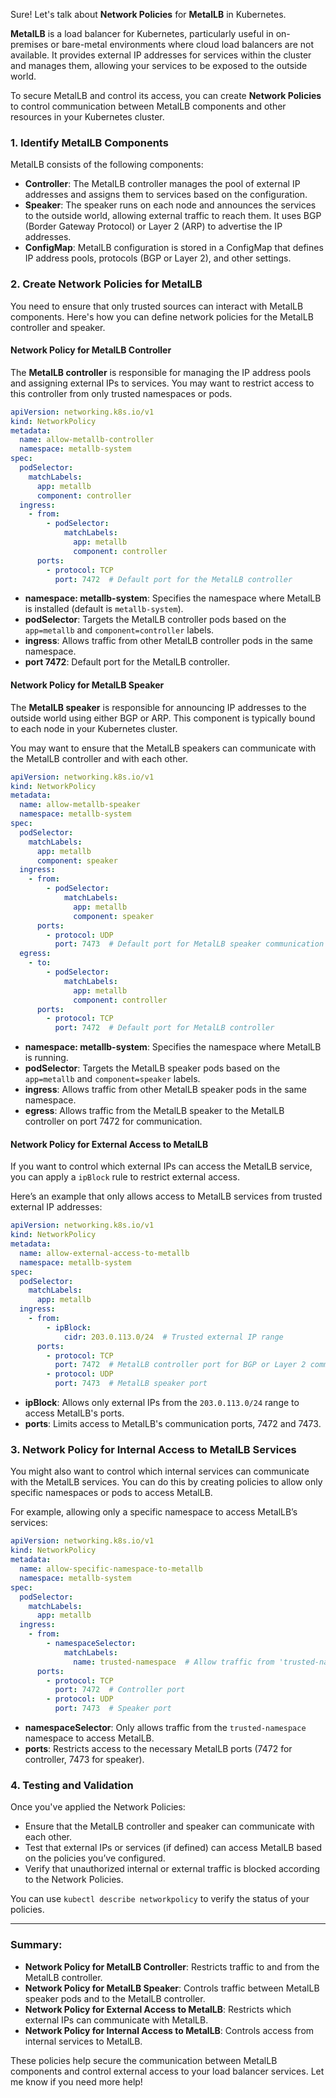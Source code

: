 Sure! Let's talk about **Network Policies** for **MetalLB** in Kubernetes.

**MetalLB** is a load balancer for Kubernetes, particularly useful in on-premises or bare-metal environments where cloud load balancers are not available. It provides external IP addresses for services within the cluster and manages them, allowing your services to be exposed to the outside world.

To secure MetalLB and control its access, you can create **Network Policies** to control communication between MetalLB components and other resources in your Kubernetes cluster.

### 1. **Identify MetalLB Components**
MetalLB consists of the following components:
- **Controller**: The MetalLB controller manages the pool of external IP addresses and assigns them to services based on the configuration.
- **Speaker**: The speaker runs on each node and announces the services to the outside world, allowing external traffic to reach them. It uses BGP (Border Gateway Protocol) or Layer 2 (ARP) to advertise the IP addresses.
- **ConfigMap**: MetalLB configuration is stored in a ConfigMap that defines IP address pools, protocols (BGP or Layer 2), and other settings.

### 2. **Create Network Policies for MetalLB**

You need to ensure that only trusted sources can interact with MetalLB components. Here's how you can define network policies for the MetalLB controller and speaker.

#### **Network Policy for MetalLB Controller**
The **MetalLB controller** is responsible for managing the IP address pools and assigning external IPs to services. You may want to restrict access to this controller from only trusted namespaces or pods.

```yaml
apiVersion: networking.k8s.io/v1
kind: NetworkPolicy
metadata:
  name: allow-metallb-controller
  namespace: metallb-system
spec:
  podSelector:
    matchLabels:
      app: metallb
      component: controller
  ingress:
    - from:
        - podSelector:
            matchLabels:
              app: metallb
              component: controller
      ports:
        - protocol: TCP
          port: 7472  # Default port for the MetalLB controller
```

- **namespace: metallb-system**: Specifies the namespace where MetalLB is installed (default is `metallb-system`).
- **podSelector**: Targets the MetalLB controller pods based on the `app=metallb` and `component=controller` labels.
- **ingress**: Allows traffic from other MetalLB controller pods in the same namespace.
- **port 7472**: Default port for the MetalLB controller.

#### **Network Policy for MetalLB Speaker**
The **MetalLB speaker** is responsible for announcing IP addresses to the outside world using either BGP or ARP. This component is typically bound to each node in your Kubernetes cluster.

You may want to ensure that the MetalLB speakers can communicate with the MetalLB controller and with each other.

```yaml
apiVersion: networking.k8s.io/v1
kind: NetworkPolicy
metadata:
  name: allow-metallb-speaker
  namespace: metallb-system
spec:
  podSelector:
    matchLabels:
      app: metallb
      component: speaker
  ingress:
    - from:
        - podSelector:
            matchLabels:
              app: metallb
              component: speaker
      ports:
        - protocol: UDP
          port: 7473  # Default port for MetalLB speaker communication (Layer 2 or BGP)
  egress:
    - to:
        - podSelector:
            matchLabels:
              app: metallb
              component: controller
      ports:
        - protocol: TCP
          port: 7472  # Default port for MetalLB controller
```

- **namespace: metallb-system**: Specifies the namespace where MetalLB is running.
- **podSelector**: Targets the MetalLB speaker pods based on the `app=metallb` and `component=speaker` labels.
- **ingress**: Allows traffic from other MetalLB speaker pods in the same namespace.
- **egress**: Allows traffic from the MetalLB speaker to the MetalLB controller on port 7472 for communication.

#### **Network Policy for External Access to MetalLB**
If you want to control which external IPs can access the MetalLB service, you can apply a `ipBlock` rule to restrict external access.

Here’s an example that only allows access to MetalLB services from trusted external IP addresses:

```yaml
apiVersion: networking.k8s.io/v1
kind: NetworkPolicy
metadata:
  name: allow-external-access-to-metallb
  namespace: metallb-system
spec:
  podSelector:
    matchLabels:
      app: metallb
  ingress:
    - from:
        - ipBlock:
            cidr: 203.0.113.0/24  # Trusted external IP range
      ports:
        - protocol: TCP
          port: 7472  # MetalLB controller port for BGP or Layer 2 communication
        - protocol: UDP
          port: 7473  # MetalLB speaker port
```

- **ipBlock**: Allows only external IPs from the `203.0.113.0/24` range to access MetalLB's ports.
- **ports**: Limits access to MetalLB's communication ports, 7472 and 7473.

### 3. **Network Policy for Internal Access to MetalLB Services**
You might also want to control which internal services can communicate with the MetalLB services. You can do this by creating policies to allow only specific namespaces or pods to access MetalLB.

For example, allowing only a specific namespace to access MetalLB’s services:

```yaml
apiVersion: networking.k8s.io/v1
kind: NetworkPolicy
metadata:
  name: allow-specific-namespace-to-metallb
  namespace: metallb-system
spec:
  podSelector:
    matchLabels:
      app: metallb
  ingress:
    - from:
        - namespaceSelector:
            matchLabels:
              name: trusted-namespace  # Allow traffic from 'trusted-namespace'
      ports:
        - protocol: TCP
          port: 7472  # Controller port
        - protocol: UDP
          port: 7473  # Speaker port
```

- **namespaceSelector**: Only allows traffic from the `trusted-namespace` namespace to access MetalLB.
- **ports**: Restricts access to the necessary MetalLB ports (7472 for controller, 7473 for speaker).

### 4. **Testing and Validation**
Once you've applied the Network Policies:
- Ensure that the MetalLB controller and speaker can communicate with each other.
- Test that external IPs or services (if defined) can access MetalLB based on the policies you’ve configured.
- Verify that unauthorized internal or external traffic is blocked according to the Network Policies.

You can use `kubectl describe networkpolicy` to verify the status of your policies.

---

### Summary:
- **Network Policy for MetalLB Controller**: Restricts traffic to and from the MetalLB controller.
- **Network Policy for MetalLB Speaker**: Controls traffic between MetalLB speaker pods and to the MetalLB controller.
- **Network Policy for External Access to MetalLB**: Restricts which external IPs can communicate with MetalLB.
- **Network Policy for Internal Access to MetalLB**: Controls access from internal services to MetalLB.

These policies help secure the communication between MetalLB components and control external access to your load balancer services. Let me know if you need more help!